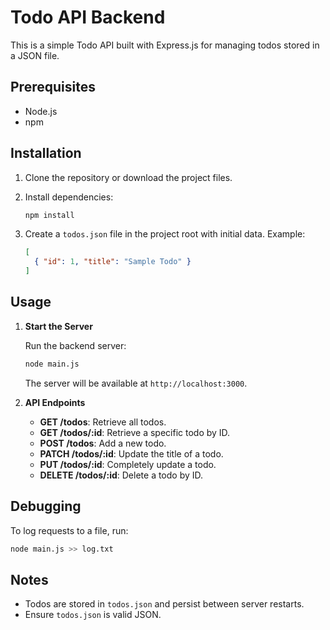# Todo API Backend

This is a simple Todo API built with Express.js for managing todos stored in a JSON file.

## Prerequisites

- Node.js
- npm

## Installation

1. Clone the repository or download the project files.

2. Install dependencies:

   ```bash
   npm install
   ```

3. Create a `todos.json` file in the project root with initial data. Example:

   ```json
   [
     { "id": 1, "title": "Sample Todo" }
   ]
   ```

## Usage

1. **Start the Server**

   Run the backend server:

   ```bash
   node main.js
   ```

   The server will be available at `http://localhost:3000`.

2. **API Endpoints**

   - **GET /todos**: Retrieve all todos.
   - **GET /todos/:id**: Retrieve a specific todo by ID.
   - **POST /todos**: Add a new todo.
   - **PATCH /todos/:id**: Update the title of a todo.
   - **PUT /todos/:id**: Completely update a todo.
   - **DELETE /todos/:id**: Delete a todo by ID.

## Debugging

To log requests to a file, run:

```bash
node main.js >> log.txt
```

## Notes

- Todos are stored in `todos.json` and persist between server restarts.
- Ensure `todos.json` is valid JSON.

